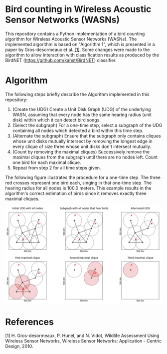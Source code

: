 # Bird counting in Wireless Acoustic Sensor Networks (WASNs)

This repository contains a Python implementation of a bird counting algorithm for Wireless Acoustic Sensor Networks (WASNs). The implemented algorithm is based on "Algorithm 1", which is presented in a paper by Gros-desormeaux et al. [[1]](#1). Some changes were made to the algorithm to allow interaction with classification results as produced by the BirdNET (https://github.com/kahst/BirdNET) classifier.

# Algorithm

The following steps briefly describe the Algorithm implemented in this repository:
1. (Create the UDG) Create a Unit Disk Graph (UDG) of the underlying WASN, assuming that every node has the same hearing radius (unit disk) within which it can detect bird songs.
2. (Select the subgraph) For a one-time step, select a subgraph of the UDG containing all nodes which detected a bird within this time step.
3. (Alternate the subgraph) Ensure that the subgraph only contains cliques whose unit disks mutually intersect by removing the longest edge in every clique of size three whose unit disks don't intersect mutually.
4. (Count by removing the maximal cliques) Successively remove the maximal cliques from the subgraph until there are no nodes left. Count one bird for each maximal clique.
5. Repeat from step 2 for all time steps given.

The following figure illustrates the procedure for a one-time step. The three red crosses represent one bird each, singing in that one-time step. The hearing radius for all nodes is 100.0 meters. This example results in the algorithm's correct estimation of birds since it removes exactly three maximal cliques.

![Best-case example](images/best-case_example_1.jpg)

# References
<a id="1">[1]</a> H. Gros-desormeaux, P. Hunel, and N. Vidot, Wildlife Assessment Using Wireless Sensor Networks, Wireless Sensor Networks: Application - Centric Design, 2010.

